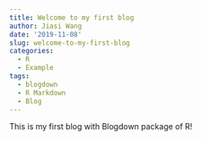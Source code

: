 ```yaml
---
title: Welcome to my first blog
author: Jiasi Wang
date: '2019-11-08'
slug: welcome-to-my-first-blog
categories:
  - R
  - Example
tags:
  - blogdown
  - R Markdown
  - Blog
---
```


This is my first blog with Blogdown package of R!